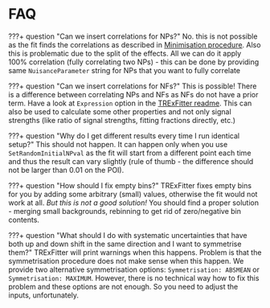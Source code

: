 # FAQ

???+ question "Can we insert correlations for NPs?"
    No.
    this is not possible as the fit finds the correlations as described in [Minimisation procedure](technical_aspects.md#minimisation-procedure).
    Also this is problematic due to the split of the effects.
    All we can do it apply 100% correlation (fully correlating two NPs) - this can be done by providing same `NuisanceParameter` string for NPs that you want to fully correlate

???+ question "Can we insert correlations for NFs?"
    This is possible!
    There is a difference between correlating NPs and NFs as NFs do not have a prior term.
    Have a look at `Expression` option in the [TRExFitter readme](https://gitlab.cern.ch/TRExStats/TRExFitter).
    This can also be used to calculate some other properties and not only signal strengths (like ratio of signal strengths, fitting fractions directly, etc.)

???+ question "Why do I get different results every time I run identical setup?"
    This should not happen.
    It can happen only when you use `SetRandomInitialNPval` as the fit will start from a different point each time and thus the result can vary slightly (rule of thumb - the difference should not be larger than 0.01 on the POI).

???+ question "How should I fix empty bins?"
    TRExFitter fixes empty bins for you by adding some arbitrary (small) values, otherwise the fit would not work at all.
    *But this is not a good solution!* You should find a proper solution - merging small backgrounds, rebinning to get rid of zero/negative bin contents.

???+ question "What should I do with systematic uncertainties that have both up and down shift in the same direction and I want to symmetrise them?"
    TRExFitter will print warnings when this happens.
    Problem is that the symmetrisation procedure does not make sense when this happen.
    We provide two alternative symmetrisation options: `Symmetrisation: ABSMEAN` or `Symmetrisation: MAXIMUM`.
    However, there is no technical way how to fix this problem and these options are not enough.
    So you need to adjust the inputs, unfortunately.